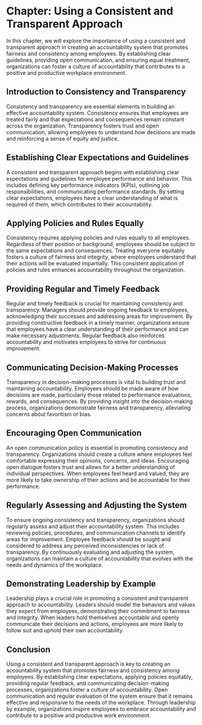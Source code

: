 Chapter: Using a Consistent and Transparent Approach
====================================================

In this chapter, we will explore the importance of using a consistent and transparent approach in creating an accountability system that promotes fairness and consistency among employees. By establishing clear guidelines, providing open communication, and ensuring equal treatment, organizations can foster a culture of accountability that contributes to a positive and productive workplace environment.

**Introduction to Consistency and Transparency**
------------------------------------------------

Consistency and transparency are essential elements in building an effective accountability system. Consistency ensures that employees are treated fairly and that expectations and consequences remain constant across the organization. Transparency fosters trust and open communication, allowing employees to understand how decisions are made and reinforcing a sense of equity and justice.

**Establishing Clear Expectations and Guidelines**
--------------------------------------------------

A consistent and transparent approach begins with establishing clear expectations and guidelines for employee performance and behavior. This includes defining key performance indicators (KPIs), outlining job responsibilities, and communicating performance standards. By setting clear expectations, employees have a clear understanding of what is required of them, which contributes to their accountability.

**Applying Policies and Rules Equally**
---------------------------------------

Consistency requires applying policies and rules equally to all employees. Regardless of their position or background, employees should be subject to the same expectations and consequences. Treating everyone equitably fosters a culture of fairness and integrity, where employees understand that their actions will be evaluated impartially. This consistent application of policies and rules enhances accountability throughout the organization.

**Providing Regular and Timely Feedback**
-----------------------------------------

Regular and timely feedback is crucial for maintaining consistency and transparency. Managers should provide ongoing feedback to employees, acknowledging their successes and addressing areas for improvement. By providing constructive feedback in a timely manner, organizations ensure that employees have a clear understanding of their performance and can make necessary adjustments. Regular feedback also reinforces accountability and motivates employees to strive for continuous improvement.

**Communicating Decision-Making Processes**
-------------------------------------------

Transparency in decision-making processes is vital to building trust and maintaining accountability. Employees should be made aware of how decisions are made, particularly those related to performance evaluations, rewards, and consequences. By providing insight into the decision-making process, organizations demonstrate fairness and transparency, alleviating concerns about favoritism or bias.

**Encouraging Open Communication**
----------------------------------

An open communication policy is essential in promoting consistency and transparency. Organizations should create a culture where employees feel comfortable expressing their opinions, concerns, and ideas. Encouraging open dialogue fosters trust and allows for a better understanding of individual perspectives. When employees feel heard and valued, they are more likely to take ownership of their actions and be accountable for their performance.

**Regularly Assessing and Adjusting the System**
------------------------------------------------

To ensure ongoing consistency and transparency, organizations should regularly assess and adjust their accountability system. This includes reviewing policies, procedures, and communication channels to identify areas for improvement. Employee feedback should be sought and considered to address any perceived inconsistencies or lack of transparency. By continuously evaluating and adjusting the system, organizations can maintain a culture of accountability that evolves with the needs and dynamics of the workplace.

**Demonstrating Leadership by Example**
---------------------------------------

Leadership plays a crucial role in promoting a consistent and transparent approach to accountability. Leaders should model the behaviors and values they expect from employees, demonstrating their commitment to fairness and integrity. When leaders hold themselves accountable and openly communicate their decisions and actions, employees are more likely to follow suit and uphold their own accountability.

**Conclusion**
--------------

Using a consistent and transparent approach is key to creating an accountability system that promotes fairness and consistency among employees. By establishing clear expectations, applying policies equitably, providing regular feedback, and communicating decision-making processes, organizations foster a culture of accountability. Open communication and regular evaluation of the system ensure that it remains effective and responsive to the needs of the workplace. Through leadership by example, organizations inspire employees to embrace accountability and contribute to a positive and productive work environment.
